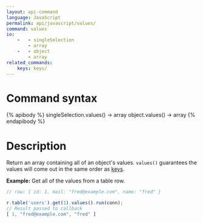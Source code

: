 ```yaml
---
layout: api-command
language: JavaScript
permalink: api/javascript/values/
command: values
io:
    -   - singleSelection
        - array
    -   - object
        - array
related_commands:
    keys: keys/
---
```


# Command syntax #

{% apibody %}
singleSelection.values() &rarr; array
object.values() &rarr; array
{% endapibody %}

# Description #

Return an array containing all of an object's values. `values()` guarantees the values will come out in the same order as [keys](/api/javascript/keys).

__Example:__ Get all of the values from a table row.

```js
// row: { id: 1, mail: "fred@example.com", name: "fred" }

r.table('users').get(1).values().run(conn);
// Result passed to callback
[ 1, "fred@example.com", "fred" ]
```
